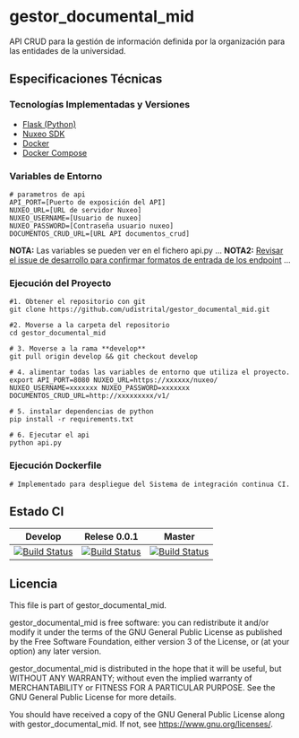 # gestor_documental_mid

API CRUD para la gestión de información definida por la organización para las entidades de la universidad.

## Especificaciones Técnicas

### Tecnologías Implementadas y Versiones
* [Flask (Python)](https://flask.palletsprojects.com/en/1.1.x/)
* [Nuxeo SDK](https://doc.nuxeo.com/nxdoc/python-client/)
* [Docker](https://docs.docker.com/engine/install/ubuntu/)
* [Docker Compose](https://docs.docker.com/compose/)

### Variables de Entorno
```shell
# parametros de api
API_PORT=[Puerto de exposición del API]
NUXEO_URL=[URL de servidor Nuxeo]
NUXEO_USERNAME=[Usuario de nuxeo]
NUXEO_PASSWORD=[Contraseña usuario nuxeo]
DOCUMENTOS_CRUD_URL=[URL API documentos_crud]
```
**NOTA:** Las variables se pueden ver en el fichero api.py ...
**NOTA2:** [Revisar el issue de desarrollo para confirmar formatos de entrada de los endpoint](https://github.com/udistrital/gestor_documental_mid/issues/3) ...

### Ejecución del Proyecto
```shell
#1. Obtener el repositorio con git
git clone https://github.com/udistrital/gestor_documental_mid.git

#2. Moverse a la carpeta del repositorio
cd gestor_documental_mid

# 3. Moverse a la rama **develop**
git pull origin develop && git checkout develop

# 4. alimentar todas las variables de entorno que utiliza el proyecto.
export API_PORT=8080 NUXEO_URL=https://xxxxxx/nuxeo/ NUXEO_USERNAME=xxxxxxx NUXEO_PASSWORD=xxxxxxx DOCUMENTOS_CRUD_URL=http://xxxxxxxxx/v1/

# 5. instalar dependencias de python
pip install -r requirements.txt

# 6. Ejecutar el api
python api.py
```
### Ejecución Dockerfile
```shell
# Implementado para despliegue del Sistema de integración continua CI.
```

## Estado CI
| Develop | Relese 0.0.1 | Master |
| -- | -- | -- |
| [![Build Status](https://hubci.portaloas.udistrital.edu.co/api/badges/udistrital/gestor_documental_mid/status.svg?ref=refs/heads/develop)](https://hubci.portaloas.udistrital.edu.co/udistrital/gestor_documental_mid) | [![Build Status](https://hubci.portaloas.udistrital.edu.co/api/badges/udistrital/gestor_documental_mid/status.svg?ref=refs/heads/release/0.0.1)](https://hubci.portaloas.udistrital.edu.co/udistrital/gestor_documental_mid) | [![Build Status](https://hubci.portaloas.udistrital.edu.co/api/badges/udistrital/gestor_documental_mid/status.svg?ref=refs/heads/master)](https://hubci.portaloas.udistrital.edu.co/udistrital/gestor_documental_mid) |


## Licencia

This file is part of gestor_documental_mid.

gestor_documental_mid is free software: you can redistribute it and/or modify it under the terms of the GNU General Public License as published by the Free Software Foundation, either version 3 of the License, or (at your option) any later version.

gestor_documental_mid is distributed in the hope that it will be useful, but WITHOUT ANY WARRANTY; without even the implied warranty of MERCHANTABILITY or FITNESS FOR A PARTICULAR PURPOSE. See the GNU General Public License for more details.

You should have received a copy of the GNU General Public License along with gestor_documental_mid. If not, see https://www.gnu.org/licenses/.  